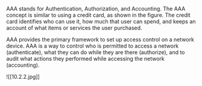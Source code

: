 AAA stands for Authentication, Authorization, and Accounting. The AAA concept is similar to using a credit card, as shown in the figure. The credit card identifies who can use it, how much that user can spend, and keeps an account of what items or services the user purchased.

AAA provides the primary framework to set up access control on a network device. AAA is a way to control who is permitted to access a network (authenticate), what they can do while they are there (authorize), and to audit what actions they performed while accessing the network (accounting).

![[10.2.2.jpg]]